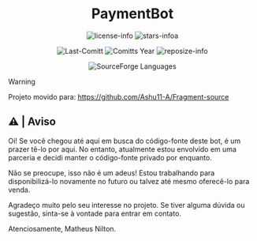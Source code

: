 <div align="center">

# PaymentBot

![license-info](https://img.shields.io/badge/license-Ashu11%2D%2DA-a?style=for-the-badge&colorA=302D41&colorB=f9e2af&logoColor=f9e2af&logo=AdBlock)
![stars-infoa](https://img.shields.io/github/stars/Ashu11-A/PaymentBot?colorA=302D41&colorB=f9e2af&style=for-the-badge)

![Last-Comitt](https://img.shields.io/github/last-commit/Ashu11-A/PaymentBot?style=for-the-badge&colorA=302D41&colorB=b4befe)
![Comitts Year](https://img.shields.io/github/commit-activity/y/Ashu11-A/PaymentBot?style=for-the-badge&colorA=302D41&colorB=f9e2af&logoColor=f9e2af)
![reposize-info](https://img.shields.io/github/languages/code-size/Ashu11-A/PaymentBot?style=for-the-badge&colorA=302D41&colorB=90dceb)

![SourceForge Languages](https://img.shields.io/github/languages/top/Ashu11-A/PaymentBot?style=for-the-badge&colorA=302D41&colorB=90dceb)

</div>

> [!WARNING]
> Projeto movido para: https://github.com/Ashu11-A/Fragment-source

<div align="left">
  
## ⚠️ | Aviso

Oi! Se você chegou até aqui em busca do código-fonte deste bot, é um prazer tê-lo por aqui. No entanto, atualmente estou envolvido em uma parceria e decidi manter o código-fonte privado por enquanto.

Não se preocupe, isso não é um adeus! Estou trabalhando para disponibilizá-lo novamente no futuro ou talvez até mesmo oferecê-lo para venda.

Agradeço muito pelo seu interesse no projeto. Se tiver alguma dúvida ou sugestão, sinta-se à vontade para entrar em contato.

Atenciosamente, Matheus Nilton.

</div>
